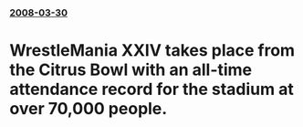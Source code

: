 ### [2008-03-30](/news/2008/03/30/index.md)

#  WrestleMania XXIV takes place from the Citrus Bowl with an all-time attendance record for the stadium at over 70,000 people. 



